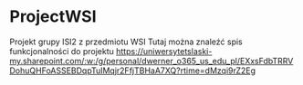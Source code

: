 # ProjectWSI

Projekt grupy ISI2 z przedmiotu WSI 
Tutaj można znaleźć spis funkcjonalności do projektu
https://uniwersytetslaski-my.sharepoint.com/:w:/g/personal/dwerner_o365_us_edu_pl/EXxsFdbTRRVDohuQHFoASSEBDqpTuIMqjr2FfjTBHaA7XQ?rtime=dMzqi9rZ2Eg